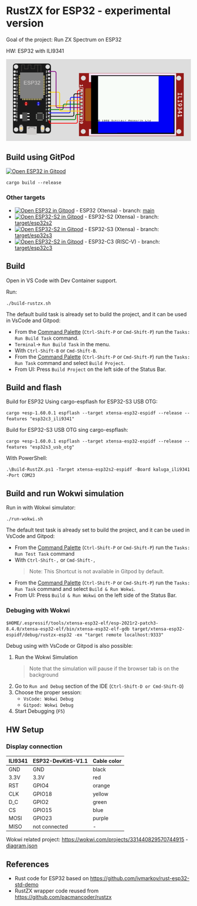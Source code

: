 # RustZX for ESP32 - experimental version

Goal of the project: Run ZX Spectrum on ESP32

HW: ESP32 with ILI9341

![RustZX-ESP32](docs/rustzx-esp32-ili9341.png)

## Build using GitPod

[![Open ESP32 in Gitpod](https://gitpod.io/button/open-in-gitpod.svg)](https://gitpod.io/github.com/georgik/rustzx-esp32/)

```
cargo build --release
```

### Other targets

- [![Open ESP32 in Gitpod](https://gitpod.io/button/open-in-gitpod.svg)](https://gitpod.io/github.com/georgik/rustzx-esp32/) - ESP32 (Xtensa) - branch: [main](https://github.com/georgik/rustzx-esp32/)
- [![Open ESP32-S2 in Gitpod](https://gitpod.io/button/open-in-gitpod.svg)](https://gitpod.io/github.com/georgik/rustzx-esp32/tree/target/esp32s2) - ESP32-S2 (Xtensa) - branch: [target/esp32s2](https://github.com/georgik/rustzx-esp32/tree/target/esp32s2)
- [![Open ESP32-S2 in Gitpod](https://gitpod.io/button/open-in-gitpod.svg)](https://gitpod.io/github.com/georgik/rustzx-esp32/tree/target/esp32s3) - ESP32-S3 (Xtensa) - branch: [target/esp32s3](https://github.com/georgik/rustzx-esp32/tree/target/esp32s3)
- [![Open ESP32-S2 in Gitpod](https://gitpod.io/button/open-in-gitpod.svg)](https://gitpod.io/github.com/georgik/rustzx-esp32/tree/target/esp32c3) - ESP32-C3 (RISC-V) - branch: [target/esp32c3](https://github.com/georgik/rustzx-esp32/tree/target/esp32c3)


## Build

Open in VS Code with Dev Container support.

Run:

```
./build-rustzx.sh
```
The default build task is already set to build the project, and it can be used
in VsCode and Gitpod:
- From the [Command Palette](https://code.visualstudio.com/docs/getstarted/userinterface#_command-palette) (`Ctrl-Shift-P` or `Cmd-Shift-P`) run the `Tasks: Run Build Task` command.
- `Terminal`-> `Run Build Task` in the menu.
- With `Ctrl-Shift-B` or `Cmd-Shift-B`.
- From the [Command Palette](https://code.visualstudio.com/docs/getstarted/userinterface#_command-palette) (`Ctrl-Shift-P` or `Cmd-Shift-P`) run the `Tasks: Run Task` command and
  select `Build Project`.
- From UI: Press `Build Project` on the left side of the Status Bar.

## Build and flash

Build for ESP32 Using cargo-espflash for ESP32-S3 USB OTG:

```
cargo +esp-1.60.0.1 espflash --target xtensa-esp32-espidf --release --features "esp32c3_ili9341"
```


Build for ESP32-S3 USB OTG sing cargo-espflash:

```
cargo +esp-1.60.0.1 espflash --target xtensa-esp32-espidf --release --features "esp32s3_usb_otg"
```

With PowerShell:

```
.\Build-RustZX.ps1 -Target xtensa-esp32s2-espidf -Board kaluga_ili9341 -Port COM23
```

## Build and run Wokwi simulation

Run in with Wokwi simulator:

```
./run-wokwi.sh
```

The default test task is already set to build the project, and it can be used
in VsCode and Gitpod:
- From the [Command Palette](https://code.visualstudio.com/docs/getstarted/userinterface#_command-palette) (`Ctrl-Shift-P` or `Cmd-Shift-P`) run the `Tasks: Run Test Task` command
- With `Ctrl-Shift-,` or `Cmd-Shift-,`
    > Note: This Shortcut is not available in Gitpod by default.
- From the [Command Palette](https://code.visualstudio.com/docs/getstarted/userinterface#_command-palette) (`Ctrl-Shift-P` or `Cmd-Shift-P`) run the `Tasks: Run Task` command and
  select `Build & Run Wokwi`.
- From UI: Press `Build & Run Wokwi` on the left side of the Status Bar.

### Debuging with Wokwi
```
$HOME/.espressif/tools/xtensa-esp32-elf/esp-2021r2-patch3-8.4.0/xtensa-esp32-elf/bin/xtensa-esp32-elf-gdb target/xtensa-esp32-espidf/debug/rustzx-esp32 -ex "target remote localhost:9333"
```

Debug using with VsCode or Gitpod is also possible:
1. Run the Wokwi Simulation
   > Note that the simulation will pause if the browser tab is on the background
2. Go to `Run and Debug` section of the IDE (`Ctrl-Shift-D or Cmd-Shift-D`)
3. Choose the proper session:
    - `VsCode: Wokwi Debug`
    - `Gitpod: Wokwi Debug`
4. Start Debugging (`F5`)

## HW Setup

### Display connection

| ILI9341 |  ESP32-DevKitS-V1.1 | Cable color |
----------|---------------------|-------------|
| GND     | GND                 | black       |
| 3.3V    | 3.3V                | red         |
| RST     | GPIO4               | orange      |
| CLK     | GPIO18              | yellow      |
| D_C     | GPIO2               | green       |
| CS      | GPIO15              | blue        |
| MOSI    | GPIO23              | purple      |
| MISO    | not connected       | -           |


Wokwi related project: https://wokwi.com/projects/331440829570744915 - [diagram.json](docs/diagram.json)

## References

- Rust code for ESP32 based on https://github.com/ivmarkov/rust-esp32-std-demo
- RustZX wrapper code reused from https://github.com/pacmancoder/rustzx
